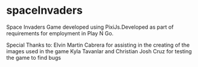 # spaceInvaders

Space Invaders Game developed using PixiJs.Developed as part of requirements for employment in Play N Go.

Special Thanks to:
  Elvin Martin Cabrera for assisting in the creating of the images used in the game
  Kyla Tavanlar and Christian Josh Cruz for testing the game to find bugs
